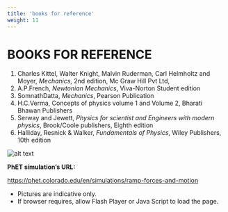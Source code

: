 ```yaml
---
title: 'books for reference'
weight: 11
---
```


# BOOKS FOR REFERENCE

1. Charles Kittel, Walter Knight, Malvin Ruderman, Carl Helmholtz and Moyer, *Mechanics*,
2nd edition, Mc Graw Hill Pvt Ltd,
2. A.P.French, *Newtonian Mechanics*, Viva-Norton Student edition
3. SomnathDatta, *Mechanics*, Pearson Publication
4. H.C.Verma, Concepts of physics volume 1 and Volume 2, Bharati Bhawan Publishers
5. Serway and Jewett, *Physics for scientist and Engineers with modern physics*, Brook/Coole 
publishers, Eighth edition
6. Halliday, Resnick & Walker, *Fundamentals of Physics*, Wiley Publishers, 10th edition

![alt text](../media/img189.png)

**PhET simulation’s URL:**

https://phet.colorado.edu/en/simulations/ramp-forces-and-motion



* Pictures are indicative only.
* If browser requires, allow Flash Player or Java Script to load the page.